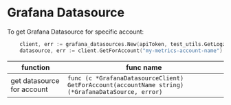 # Grafana Datasource

To get Grafana Datasource for specific account:

```go
	client, err := grafana_datasources.New(apiToken, test_utils.GetLogzIoBaseUrl())
    datasource, err := client.GetForAccount("my-metrics-account-name")
```

| function                   | func name                                                                                         |
|----------------------------|---------------------------------------------------------------------------------------------------|
| get datasource for account | `func (c *GrafanaDatasourceClient) GetForAccount(accountName string) (*GrafanaDataSource, error)` |